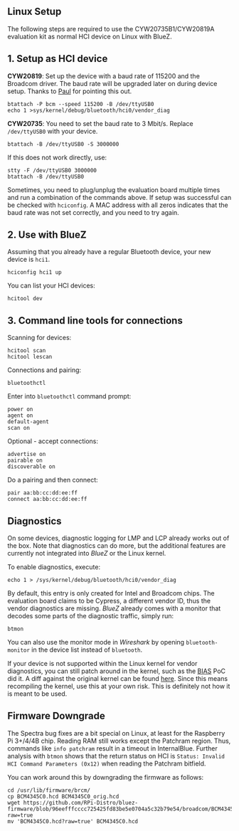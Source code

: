 

Linux Setup
-----------
The following steps are required to use the CYW20735B1/CYW20819A evaluation kit as normal HCI device on Linux with BlueZ.
 

## 1. Setup as HCI device


**CYW20819**: Set up the device with a baud rate of 115200 and the Broadcom driver. The baud rate will be upgraded
later on during device setup. Thanks to [Paul](https://naehrdine.blogspot.com/2021/03/bluez-linux-bluetooth-stack-overview.html?showComment=1619213054106#c1857559418654834801)
for pointing this out.

    btattach -P bcm --speed 115200 -B /dev/ttyUSB0
    echo 1 >sys/kernel/debug/bluetooth/hci0/vendor_diag

**CYW20735**: You need to set the baud rate to 3 Mbit/s. Replace `/dev/ttyUSB0` with your device.

    btattach -B /dev/ttyUSB0 -S 3000000
    
If this does not work directly, use:

    stty -F /dev/ttyUSB0 3000000
    btattach -B /dev/ttyUSB0

    
Sometimes, you need to plug/unplug the evaluation board multiple times and run a combination of the commands above.
If setup was successful can be checked with `hciconfig`. A MAC address with all zeros indicates that the baud rate
was not set correctly, and you need to try again.

## 2. Use with BlueZ

Assuming that you already have a regular Bluetooth device, your new device is `hci1`.

    hciconfig hci1 up

You can list your HCI devices:

    hcitool dev

## 3. Command line tools for connections

Scanning for devices:

    hcitool scan
    hcitool lescan

Connections and pairing:

    bluetoothctl

Enter into `bluetoothctl` command prompt:

    power on
    agent on
    default-agent
    scan on

Optional - accept connections:

    advertise on
    pairable on
    discoverable on

Do a pairing and then connect:

    pair aa:bb:cc:dd:ee:ff
    connect aa:bb:cc:dd:ee:ff



Diagnostics
-----------

On some devices, diagnostic logging for LMP and LCP already works out of the box.
Note that diagnostics can do more, but the additional features are currently not
integrated into *BlueZ* or the Linux kernel.

To enable diagnostics, execute:

    echo 1 > /sys/kernel/debug/bluetooth/hci0/vendor_diag
    
By default, this entry is only created for Intel and Broadcom chips.
The evaluation board claims to be Cypress, a different vendor ID, thus
the vendor diagnostics are missing.
*BlueZ* already comes with a monitor that decodes some parts of the diagnostic
traffic, simply run:

    btmon

You can also use the monitor mode in *Wireshark* by opening `bluetooth-monitor`
in the device list instead of `bluetooth`.
    
If your device is not supported within the Linux kernel for vendor diagnostics,
you can still patch around in the kernel, such as the [BIAS](https://github.com/francozappa/bias/tree/master/linux-4.14.111)
PoC did it. A diff against the original kernel can be found [here](../linux/bias_linux-4.14.111.diff).
Since this means recompiling the kernel, use this at your own risk. This is definitely not how
it is meant to be used.


Firmware Downgrade
------------------

The Spectra bug fixes are a bit special on Linux, at least for the Raspberry Pi 3+/4/4B chip. Reading
RAM still works except the Patchram region. Thus, commands like `info patchram` result in a timeout
in InternalBlue. Further analysis with `btmon` shows that the return status on HCI is `Status: Invalid HCI Command Parameters (0x12)`
when reading the Patchram bitfield.

You can work around this by downgrading the firmware as follows:

```
cd /usr/lib/firmware/brcm/
cp BCM4345C0.hcd BCM4345C0_orig.hcd
wget https://github.com/RPi-Distro/bluez-firmware/blob/96eefffcccc725425fd83be5e0704a5c32b79e54/broadcom/BCM4345C0.hcd?raw=true
mv 'BCM4345C0.hcd?raw=true' BCM4345C0.hcd
```
